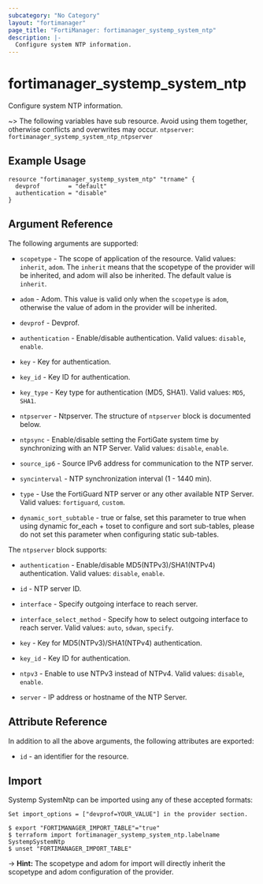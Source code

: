 ```yaml
---
subcategory: "No Category"
layout: "fortimanager"
page_title: "FortiManager: fortimanager_systemp_system_ntp"
description: |-
  Configure system NTP information.
---
```


# fortimanager_systemp_system_ntp
Configure system NTP information.

~> The following variables have sub resource. Avoid using them together, otherwise conflicts and overwrites may occur.
`ntpserver`: `fortimanager_systemp_system_ntp_ntpserver`



## Example Usage

```hcl
resource "fortimanager_systemp_system_ntp" "trname" {
  devprof        = "default"
  authentication = "disable"
}
```

## Argument Reference


The following arguments are supported:

* `scopetype` - The scope of application of the resource. Valid values: `inherit`, `adom`. The `inherit` means that the scopetype of the provider will be inherited, and adom will also be inherited. The default value is `inherit`.
* `adom` - Adom. This value is valid only when the `scopetype` is `adom`, otherwise the value of adom in the provider will be inherited.
* `devprof` - Devprof.

* `authentication` - Enable/disable authentication. Valid values: `disable`, `enable`.

* `key` - Key for authentication.
* `key_id` - Key ID for authentication.
* `key_type` - Key type for authentication (MD5, SHA1). Valid values: `MD5`, `SHA1`.

* `ntpserver` - Ntpserver. The structure of `ntpserver` block is documented below.
* `ntpsync` - Enable/disable setting the FortiGate system time by synchronizing with an NTP Server. Valid values: `disable`, `enable`.

* `source_ip6` - Source IPv6 address for communication to the NTP server.
* `syncinterval` - NTP synchronization interval (1 - 1440 min).
* `type` - Use the FortiGuard NTP server or any other available NTP Server. Valid values: `fortiguard`, `custom`.

* `dynamic_sort_subtable` - true or false, set this parameter to true when using dynamic for_each + toset to configure and sort sub-tables, please do not set this parameter when configuring static sub-tables.

The `ntpserver` block supports:

* `authentication` - Enable/disable MD5(NTPv3)/SHA1(NTPv4) authentication. Valid values: `disable`, `enable`.

* `id` - NTP server ID.
* `interface` - Specify outgoing interface to reach server.
* `interface_select_method` - Specify how to select outgoing interface to reach server. Valid values: `auto`, `sdwan`, `specify`.

* `key` - Key for MD5(NTPv3)/SHA1(NTPv4) authentication.
* `key_id` - Key ID for authentication.
* `ntpv3` - Enable to use NTPv3 instead of NTPv4. Valid values: `disable`, `enable`.

* `server` - IP address or hostname of the NTP Server.


## Attribute Reference

In addition to all the above arguments, the following attributes are exported:
* `id` - an identifier for the resource.

## Import

Systemp SystemNtp can be imported using any of these accepted formats:
```
Set import_options = ["devprof=YOUR_VALUE"] in the provider section.

$ export "FORTIMANAGER_IMPORT_TABLE"="true"
$ terraform import fortimanager_systemp_system_ntp.labelname SystempSystemNtp
$ unset "FORTIMANAGER_IMPORT_TABLE"
```
-> **Hint:** The scopetype and adom for import will directly inherit the scopetype and adom configuration of the provider.
